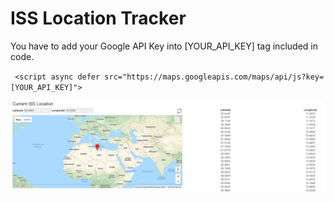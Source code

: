 # ISS Location Tracker


You have to add your Google API Key into [YOUR_API_KEY] tag included in code. 

` <script async defer
  src="https://maps.googleapis.com/maps/api/js?key=[YOUR_API_KEY]">`
  
  ![Map screenshoot](https://github.com/kzblau/iss-location-tracker/blob/master/img/map_screen.png)
